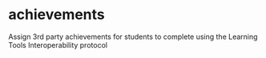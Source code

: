 # achievements
Assign 3rd party achievements for students to complete using the Learning Tools Interoperability protocol
